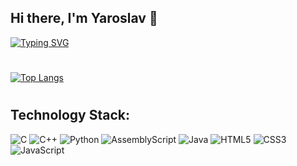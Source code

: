 ## Hi there, I'm Yaroslav 👋
[![Typing SVG](https://readme-typing-svg.herokuapp.com?color=%2336BCF7&lines=Computer+science+student)](https://git.io/typing-svg)


#
[![Top Langs](https://github-readme-stats.vercel.app/api/top-langs/?username=FokySN1K&layout=compact)](https://github.com/anuraghazra/github-readme-stats)

<!--![Leetcode Stats](https://leetcard.jacoblin.cool/FokySN1K)-->
#
## Technology Stack:
![C](https://img.shields.io/badge/c-%2300599C.svg?style=for-the-badge&logo=c&logoColor=white) ![C++](https://img.shields.io/badge/c++-%2300599C.svg?style=for-the-badge&logo=c%2B%2B&logoColor=white) 	![Python](https://img.shields.io/badge/python-3670A0?style=for-the-badge&logo=python&logoColor=ffdd54) ![AssemblyScript](https://img.shields.io/badge/assembly%20script-%23000000.svg?style=for-the-badge&logo=assemblyscript&logoColor=white) ![Java](https://img.shields.io/badge/java-%23ED8B00.svg?style=for-the-badge&logo=openjdk&logoColor=white) ![HTML5](https://img.shields.io/badge/html5-%23E34F26.svg?style=for-the-badge&logo=html5&logoColor=white) ![CSS3](https://img.shields.io/badge/css3-%231572B6.svg?style=for-the-badge&logo=css3&logoColor=white) ![JavaScript](https://img.shields.io/badge/javascript-%23323330.svg?style=for-the-badge&logo=javascript&logoColor=%23F7DF1E)


<!-- 
![](https://github-profile-summary-cards.vercel.app/api/cards/profile-details?username=FokySN1K&theme=solarized_dark)
![](https://github-profile-summary-cards.vercel.app/api/cards/most-commit-language?username=FokySN1K&theme=solarized_dark)
![](https://github-profile-summary-cards.vercel.app/api/cards/repos-per-language?username=FokySN1K&theme=solarized_dark)
![](https://github-profile-summary-cards.vercel.app/api/cards/stats?username=FokySN1K&theme=solarized_dark)
![](https://github-profile-summary-cards.vercel.app/api/cards/productive-time?username=FokySN1K&theme=solarized_dark)
-->
<!-- 
**FokySN1K/FokySN1K** is a ✨ _special_ ✨ repository because its `README.md` (this file) appears on your GitHub profile.

Here are some ideas to get you started:

- 🔭 I’m currently working on ...
- 🌱 I’m currently learning ...
- 👯 I’m looking to collaborate on ...
- 🤔 I’m looking for help with ...
- 💬 Ask me about ...
- 📫 How to reach me: ...
- 😄 Pronouns: ...
- ⚡ Fun fact: ...
-->
